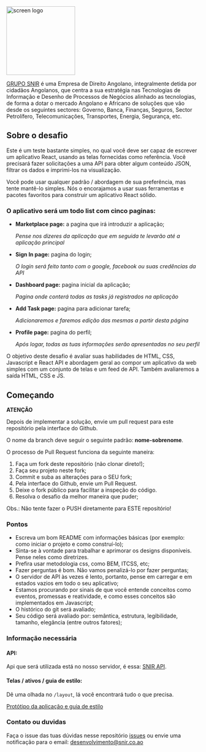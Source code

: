 <img width="179" alt="screen logo" src="https://scontent.flad7-1.fna.fbcdn.net/v/t1.18169-9/11046725_1600039606875872_4680677208469794743_n.jpg?_nc_cat=110&ccb=1-5&_nc_sid=09cbfe&_nc_eui2=AeGIrMeMH3mWJlQNb8Gsbj1HfkmlAI9ovZ5-SaUAj2i9nnftNmpwCdrNcSZpaVLSR607StcOshuh5qLhnW5jrQeH&_nc_ohc=OCycb_aER44AX8ze7-7&_nc_oc=AQn0-mTBLx8LCkbbr605jqngrG43U-Adqz5I0jb-Mj31N2dGf-O13UZT2f7DJ6G04NE&_nc_ht=scontent.flad7-1.fna&oh=d73fc465a7f72e887ad359ecc5175bfb&oe=618E9484">

[GRUPO SNIR](http://snir.co.ao/) é uma Empresa de Direito Angolano, integralmente detida por cidadãos Angolanos, que centra a sua estratégia nas Tecnologias de Informação e Desenho de Processos de Negócios alinhado as tecnologias, de forma a dotar o mercado Angolano e Africano de soluções que vão desde os seguintes sectores: Governo, Banca, Finanças, Seguros, Sector Petrolífero, Telecomunicações, Transportes, Energia, Segurança, etc.

## Sobre o desafio

Este é um teste bastante simples, no qual você deve ser capaz de escrever um aplicativo React, usando as telas fornecidas como referência. Você precisará fazer solicitações a uma API para obter algum conteúdo JSON, filtrar os dados e imprimi-los na visualização.

Você pode usar qualquer padrão / abordagem de sua preferência, mas tente mantê-lo simples. Nós o encorajamos a usar suas ferramentas e pacotes favoritos para construir um aplicativo React sólido.

### O aplicativo será um **todo list** com cinco paginas:

* **Marketplace page:** a pagina que irá introduzir a aplicação;

  _Pense nos dizeres da aplicação que em seguida te levarão até a aplicação principal_

* **Sign In page:** pagina do login;

  _O login será feito tanto com o google, facebook ou suas credências da API_

* **Dashboard page:** pagina inicial da aplicação;

  _Pagina onde conterá todas as tasks já registrados na aplicação_

* **Add Task page:** pagina para adicionar tarefa;

  _Adicionaremos e faremos edição das mesmas a partir desta página_

* **Profile page:** pagina do perfil;

  _Após logar, todas as tuas informações serão apresentadas no seu perfil_


O objetivo deste desafio é avaliar suas habilidades de HTML, CSS, Javascript e React API e abordagem geral ao compor um aplicativo da web simples com um conjunto de telas e um feed de API. Também avaliaremos a saída HTML, CSS e JS.

## Começando

**ATENÇÃO**

Depois de implementar a solução, envie um pull request para este repositório pela interface do Github.

O nome da branch deve seguir o seguinte padrão: **nome-sobrenome**.

O processo de Pull Request funciona da seguinte maneira:
1. Faça um fork deste repositório (não clonar direto!);
2. Faça seu projeto neste fork;
3. Commit e suba as alterações para o SEU fork;
4. Pela interface do Github, envie um Pull Request.
5. Deixe o fork público para facilitar a inspeção do código.
6. Resolva o desafio da melhor maneira que puder;


Obs.: Não tente fazer o PUSH diretamente para ESTE repositório!


### Pontos

* Escreva um bom README com informações básicas (por exemplo: como iniciar o projeto e como construí-lo);
* Sinta-se à vontade para trabalhar e aprimorar os designs disponíveis. Pense neles como diretrizes.
* Prefira usar metodologia css, como BEM, ITCSS, etc;
* Fazer perguntas é bom. Não vamos penalizá-lo por fazer perguntas;
* O servidor de API às vezes é lento, portanto, pense em carregar e em estados vazios em todo o seu aplicativo;
* Estamos procurando por sinais de que você entende conceitos como eventos, promessas e reatividade, e como esses conceitos são implementados em Javascript;
* O histórico do git será avaliado;
* Seu código será avaliado por: semântica, estrutura, legibilidade, tamanho, elegância (entre outros fatores);

### Informação necessária

#### API:

Api que será utilizada está no nosso servidor, é essa: [SNIR API]().

#### Telas / ativos / guia de estilo:

Dê uma olhada no `/layout`, lá você encontrará tudo o que precisa.

[Protótipo da aplicação e guia de estilo](https://www.figma.com/file/TVT3dZ8snysCn9XgLmtjJX/SnirTask?node-id=0%3A1)  

### Contato ou duvidas

Faça o issue das tuas dúvidas nesse repositório [issues]() ou envie uma notificação para o email: desenvolvimento@snir.co.ao    
